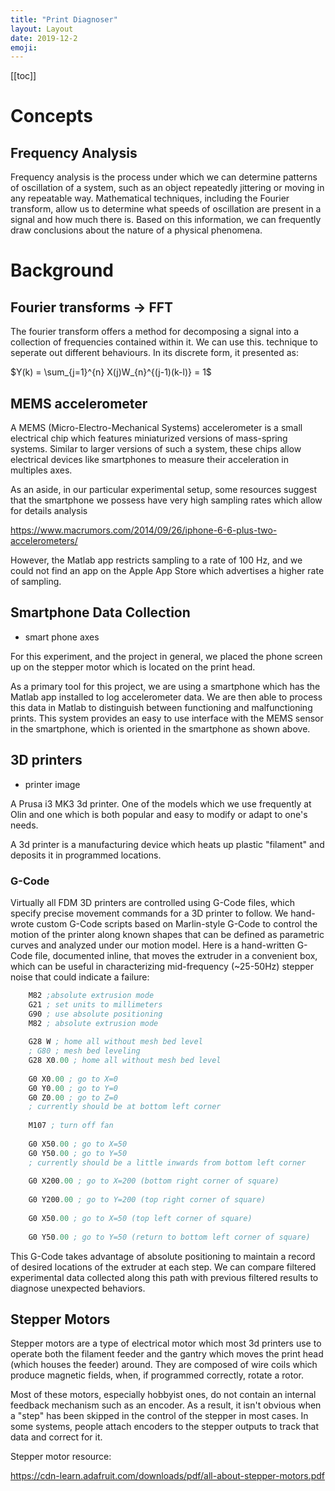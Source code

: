 ```yaml
---
title: "Print Diagnoser"
layout: Layout
date: 2019-12-2
emoji:
---
```


[[toc]]

# Concepts

## Frequency Analysis

Frequency analysis is the process under which we can determine patterns of oscillation of a system, such as an object repeatedly jittering or moving in any repeatable way. Mathematical techniques, including the Fourier transform, allow us to determine what speeds of oscillation are present in a signal and how much there is. Based on this information, we can frequently draw conclusions about the nature of a physical phenomena.

# Background

## Fourier transforms → FFT

The fourier transform offers a method for decomposing a signal into a collection
of frequencies contained within it. We can use this. technique to seperate out
different behaviours. In its discrete form, it presented as:

$Y(k) = \sum_{j=1}^{n} X(j)W_{n}^{(j-1)(k-l)} = 1$



## MEMS accelerometer

A MEMS (Micro-Electro-Mechanical Systems) accelerometer is a small electrical
chip which features miniaturized versions of mass-spring systems. Similar to
larger versions of such a system, these chips allow electrical devices like
smartphones to measure their acceleration in multiples axes.

As an aside, in our particular experimental setup, some resources suggest that
the smartphone we possess have very high sampling rates which allow for details
analysis

<https://www.macrumors.com/2014/09/26/iphone-6-6-plus-two-accelerometers/>

However, the Matlab app restricts sampling to a rate of 100 Hz, and we could not
find an app on the Apple App Store which advertises a higher rate of sampling.

## Smartphone Data Collection

* smart phone axes

For this experiment, and the project in general, we placed the phone screen up
on the stepper motor which is located on the print head.

As a primary tool for this project, we are using a smartphone which has the
Matlab app installed to log accelerometer data. We are then able to process this
data in Matlab to distinguish between functioning and malfunctioning
prints. This system provides an easy to use interface with the MEMS sensor in
the smartphone, which is oriented in the smartphone as shown above.

## 3D printers
* printer image

A Prusa i3 MK3 3d printer. One of the models which we use frequently at Olin and
one which is both popular and easy to modify or adapt to one's needs.

A 3d printer is a manufacturing device which heats up plastic "filament" and
deposits it in programmed locations.

### G-Code

Virtually all FDM 3D printers are controlled using G-Code files, which specify
precise movement commands for a 3D printer to follow. We hand-wrote custom
G-Code scripts based on Marlin-style G-Code to control the motion of the printer
along known shapes that can be defined as parametric curves and analyzed under
our motion model. Here is a hand-written G-Code file, documented inline, that
moves the extruder in a convenient box, which can be useful in characterizing
mid-frequency (~25-50Hz) stepper noise that could indicate a failure:

``` lisp
    M82 ;absolute extrusion mode
    G21 ; set units to millimeters
    G90 ; use absolute positioning
    M82 ; absolute extrusion mode
    
    G28 W ; home all without mesh bed level
    ; G80 ; mesh bed leveling
    G28 X0.00 ; home all without mesh bed level
    
    G0 X0.00 ; go to X=0
    G0 Y0.00 ; go to Y=0
    G0 Z0.00 ; go to Z=0
    ; currently should be at bottom left corner
    
    M107 ; turn off fan
    
    G0 X50.00 ; go to X=50
    G0 Y50.00 ; go to Y=50
    ; currently should be a little inwards from bottom left corner
    
    G0 X200.00 ; go to X=200 (bottom right corner of square)
    
    G0 Y200.00 ; go to Y=200 (top right corner of square)
    
    G0 X50.00 ; go to X=50 (top left corner of square)
    
    G0 Y50.00 ; go to Y=50 (return to bottom left corner of square)
```

This G-Code takes advantage of absolute positioning to maintain a record of
desired locations of the extruder at each step. We can compare filtered
experimental data collected along this path with previous filtered results to
diagnose unexpected behaviors.

## Stepper Motors

Stepper motors are a type of electrical motor which most 3d printers use to
operate both the filament feeder and the gantry which moves the print head
(which houses the feeder) around. They are composed of wire coils which produce
magnetic fields, when, if programmed correctly, rotate a rotor.

Most of these motors, especially hobbyist ones, do not contain an internal
feedback mechanism such as an encoder. As a result, it isn't obvious when a
"step" has been skipped in the control of the stepper in most cases. In some
systems, people attach encoders to the stepper outputs to track that data and
correct for it.

Stepper motor resource:

<https://cdn-learn.adafruit.com/downloads/pdf/all-about-stepper-motors.pdf>
